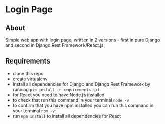 # Login Page
## About
Simple web app with login page, written in 2 versions - first in pure Django and second in Django Rest Framework/React.js

## Requirements
* clone this repo
* create virtualenv
* install all dependencies for Django and Django Rest Framework by running ```pip install -r requirements.txt```
* for React you need to have Node.js installed
* to check that run this command in your terminal ```node -v```
* to confirm that you have npm installed you can run this command in your terminal ```npm -v```
* run ```npm install``` to install all dependencies for React
 
